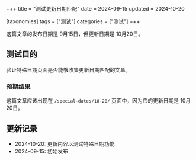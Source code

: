+++
title = "测试更新日期匹配"
date = 2024-09-15
updated = 2024-10-20

[taxonomies]
tags = ["测试"]
categories = ["测试"]
+++

这篇文章的发布日期是 9月15日，但更新日期是 10月20日。

<!-- more -->

## 测试目的

验证特殊日期页面是否能够收集更新日期匹配的文章。

### 预期结果

这篇文章应该出现在 `/special-dates/10-20/` 页面中，因为它的更新日期是 10月20日。

## 更新记录

- 2024-10-20: 更新内容以测试特殊日期功能
- 2024-09-15: 初始发布

